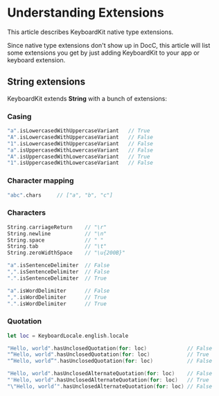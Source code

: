 # Understanding Extensions

This article describes KeyboardKit native type extensions.

Since native type extensions don't show up in DocC, this article will list some extensions you get by just adding KeyboardKit to your app or keyboard extension.



## String extensions

KeyboardKit extends **String** with a bunch of extensions:

### Casing

```swift
"a".isLowercasedWithUppercaseVariant   // True
"A".isLowercasedWithUppercaseVariant   // False
"1".isLowercasedWithUppercaseVariant   // False
"a".isUppercasedWithLowercaseVariant   // False
"A".isUppercasedWithLowercaseVariant   // True
"1".isUppercasedWithLowercaseVariant   // False
```

### Character mapping

```swift
"abc".chars     // ["a", "b", "c"]
```

### Characters

```swift
String.carriageReturn    // "\r"
String.newline           // "\n"
String.space             // " "
String.tab               // "\t"
String.zeroWidthSpace    // "\u{200B}"

"a".isSentenceDelimiter  // False
",".isSentenceDelimiter  // False
".".isSentenceDelimiter  // True

"a".isWordDelimiter      // False
",".isWordDelimiter      // True
".".isWordDelimiter      // True
```

### Quotation

```swift
let loc = KeyboardLocale.english.locale

"Hello, world".hasUnclosedQuotation(for: loc)             // False
"“Hello, world".hasUnclosedQuotation(for: loc)            // True
"“Hello, world”".hasUnclosedQuotation(for: loc)           // False

"Hello, world".hasUnclosedAlternateQuotation(for: loc)    // False
"'Hello, world".hasUnclosedAlternateQuotation(for: loc)   // True
"\"Hello, world’".hasUnclosedAlternateQuotation(for: loc) // False
```
